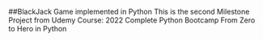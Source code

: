 ##BlackJack Game implemented in Python
This is the second Milestone Project from Udemy Course: 2022 Complete Python Bootcamp From Zero to Hero in Python
